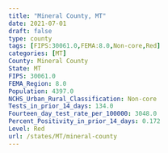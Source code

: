 ```yaml
---
title: "Mineral County, MT"
date: 2021-07-01
draft: false
type: county
tags: [FIPS:30061.0,FEMA:8.0,Non-core,Red]
categories: [MT]
County: Mineral County
State: MT
FIPS: 30061.0
FEMA_Region: 8.0
Population: 4397.0
NCHS_Urban_Rural_Classification: Non-core
Tests_in_prior_14_days: 134.0
Fourteen_day_test_rate_per_100000: 3048.0
Percent_Positivity_in_prior_14_days: 0.172
Level: Red
url: /states/MT/mineral-county
---
```



